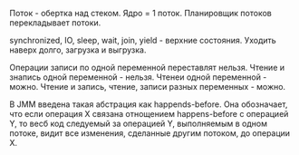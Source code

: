 Поток - обертка над стеком. Ядро = 1 поток.
Планировщик потоков перекладывает потоки.

synchronized, IO, sleep, wait, join, yield - верхние состояния. Уходить наверх долго, загрузка и выгрузка. 

Операции записи по одной переменной переставлят нельзя.
Чтение и знапись одной переменной - нельзя.
Чтенеи одной переменной - можно.
Чтение и запись, чтение, записи разных переменных - можно.

В JMM введена такая абстрация как happends-before. Она обозначает, что если операция X связана отнощением happens-before с операцией Y, то весб код следуемый за операцией Y, выполняемым в одном потоке, видит все изменения, сделанные другим потоком, до операции X.